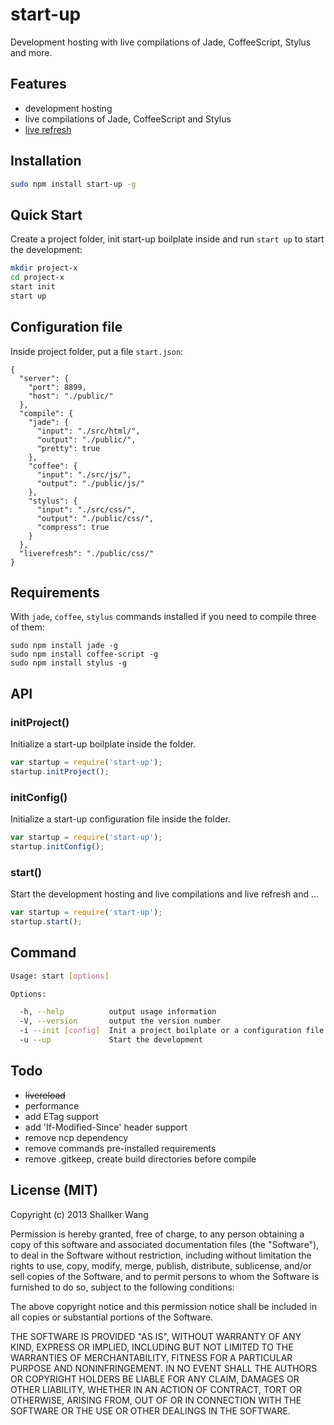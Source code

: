 start-up
==========

Development hosting with live compilations of Jade, CoffeeScript, Stylus and more.


## Features
* development hosting
* live compilations of Jade, CoffeeScript and Stylus
* [live refresh](github.com/shallker-wang/live-refresh)


## Installation
```bash
sudo npm install start-up -g
```


## Quick Start
Create a project folder, init start-up boilplate inside and run `start up` to start the development:
```bash
mkdir project-x
cd project-x
start init
start up
```


## Configuration file
Inside project folder, put a file `start.json`:

```
{
  "server": {
    "port": 8899,
    "host": "./public/"
  },
  "compile": {
    "jade": {
      "input": "./src/html/",
      "output": "./public/",
      "pretty": true
    },
    "coffee": {
      "input": "./src/js/",
      "output": "./public/js/"
    },
    "stylus": {
      "input": "./src/css/",
      "output": "./public/css/",
      "compress": true
    }
  },
  "liverefresh": "./public/css/"
}
```


## Requirements
With `jade`, `coffee`, `stylus` commands installed if you need to compile three of them:

```
sudo npm install jade -g
sudo npm install coffee-script -g
sudo npm install stylus -g
```


## API
### initProject()
Initialize a start-up boilplate inside the folder.

```javascript
var startup = require('start-up');
startup.initProject();
```

### initConfig()
Initialize a start-up configuration file inside the folder.

```javascript
var startup = require('start-up');
startup.initConfig();
```

### start()
Start the development hosting and live compilations and live refresh and ...

```javascript
var startup = require('start-up');
startup.start();
```


## Command

```bash
Usage: start [options]

Options:

  -h, --help          output usage information
  -V, --version       output the version number
  -i --init [config]  Init a project boilplate or a configuration file
  -u --up             Start the development
```


## Todo
* ~~livereload~~
* performance
* add ETag support
* add 'If-Modified-Since' header support
* remove ncp dependency
* remove commands pre-installed requirements
* remove .gitkeep, create build directories before compile


## License (MIT)

Copyright (c) 2013 Shallker Wang

Permission is hereby granted, free of charge, to any person
obtaining a copy of this software and associated documentation
files (the "Software"), to deal in the Software without
restriction, including without limitation the rights to use,
copy, modify, merge, publish, distribute, sublicense, and/or sell
copies of the Software, and to permit persons to whom the
Software is furnished to do so, subject to the following
conditions:

The above copyright notice and this permission notice shall be
included in all copies or substantial portions of the Software.

THE SOFTWARE IS PROVIDED "AS IS", WITHOUT WARRANTY OF ANY KIND,
EXPRESS OR IMPLIED, INCLUDING BUT NOT LIMITED TO THE WARRANTIES
OF MERCHANTABILITY, FITNESS FOR A PARTICULAR PURPOSE AND
NONINFRINGEMENT. IN NO EVENT SHALL THE AUTHORS OR COPYRIGHT
HOLDERS BE LIABLE FOR ANY CLAIM, DAMAGES OR OTHER LIABILITY,
WHETHER IN AN ACTION OF CONTRACT, TORT OR OTHERWISE, ARISING
FROM, OUT OF OR IN CONNECTION WITH THE SOFTWARE OR THE USE OR
OTHER DEALINGS IN THE SOFTWARE.
